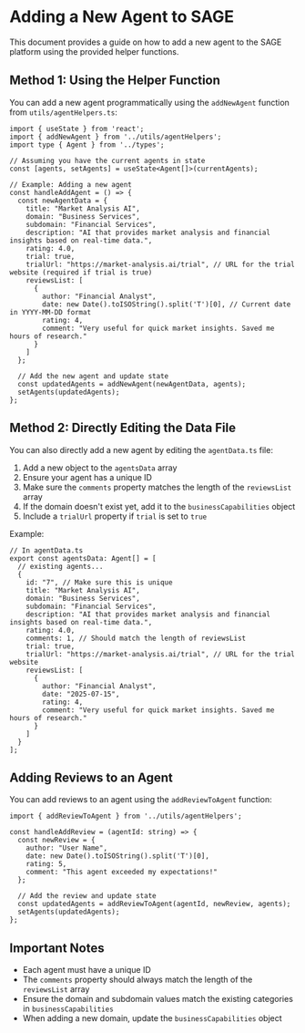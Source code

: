 # Adding a New Agent to SAGE

This document provides a guide on how to add a new agent to the SAGE platform using the provided helper functions.

## Method 1: Using the Helper Function

You can add a new agent programmatically using the `addNewAgent` function from `utils/agentHelpers.ts`:

```tsx
import { useState } from 'react';
import { addNewAgent } from '../utils/agentHelpers';
import type { Agent } from '../types';

// Assuming you have the current agents in state
const [agents, setAgents] = useState<Agent[]>(currentAgents);

// Example: Adding a new agent
const handleAddAgent = () => {
  const newAgentData = {
    title: "Market Analysis AI",
    domain: "Business Services",
    subdomain: "Financial Services",
    description: "AI that provides market analysis and financial insights based on real-time data.",
    rating: 4.0,
    trial: true,
    trialUrl: "https://market-analysis.ai/trial", // URL for the trial website (required if trial is true)
    reviewsList: [
      {
        author: "Financial Analyst",
        date: new Date().toISOString().split('T')[0], // Current date in YYYY-MM-DD format
        rating: 4,
        comment: "Very useful for quick market insights. Saved me hours of research."
      }
    ]
  };

  // Add the new agent and update state
  const updatedAgents = addNewAgent(newAgentData, agents);
  setAgents(updatedAgents);
};
```

## Method 2: Directly Editing the Data File

You can also directly add a new agent by editing the `agentData.ts` file:

1. Add a new object to the `agentsData` array
2. Ensure your agent has a unique ID
3. Make sure the `comments` property matches the length of the `reviewsList` array
4. If the domain doesn't exist yet, add it to the `businessCapabilities` object
5. Include a `trialUrl` property if `trial` is set to `true`

Example:

```tsx
// In agentData.ts
export const agentsData: Agent[] = [
  // existing agents...
  {
    id: "7", // Make sure this is unique
    title: "Market Analysis AI",
    domain: "Business Services",
    subdomain: "Financial Services",
    description: "AI that provides market analysis and financial insights based on real-time data.",
    rating: 4.0,
    comments: 1, // Should match the length of reviewsList
    trial: true,
    trialUrl: "https://market-analysis.ai/trial", // URL for the trial website
    reviewsList: [
      {
        author: "Financial Analyst",
        date: "2025-07-15",
        rating: 4,
        comment: "Very useful for quick market insights. Saved me hours of research."
      }
    ]
  }
];
```

## Adding Reviews to an Agent

You can add reviews to an agent using the `addReviewToAgent` function:

```tsx
import { addReviewToAgent } from '../utils/agentHelpers';

const handleAddReview = (agentId: string) => {
  const newReview = {
    author: "User Name",
    date: new Date().toISOString().split('T')[0],
    rating: 5,
    comment: "This agent exceeded my expectations!"
  };

  // Add the review and update state
  const updatedAgents = addReviewToAgent(agentId, newReview, agents);
  setAgents(updatedAgents);
};
```

## Important Notes

- Each agent must have a unique ID
- The `comments` property should always match the length of the `reviewsList` array
- Ensure the domain and subdomain values match the existing categories in `businessCapabilities`
- When adding a new domain, update the `businessCapabilities` object
